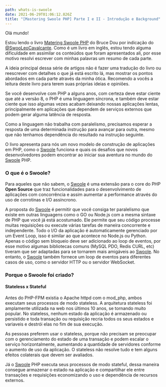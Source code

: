 ```yaml
---
path: whats-is-swoole
date: 2021-06-29T01:06:12.826Z
title: "[Mastering Swoole PHP] Parte I e II - Introdução e Background"
---
```

Olá mundo! 

Estou lendo o livro [Matering Swoole PHP](https://www.amazon.com.br/Mastering-Swoole-PHP-performance-concurrent-ebook/dp/B0881B227S#:~:text=This%20book%20is%20for%20the,Swoole%20PHP%20system%20with%20confidence.) do Bruce Dou por indicação do [@SwooLeoCavalcante](https://twitter.com/leocavalcante). Como é um livro em inglês, estou tendo alguma dificuldade em assimilar os conteúdos que foram apresentados ali, por esse motivo resolvi escrever com minhas palavras um resumo de cada parte.

A ideia principal dessa série de artigos não é fazer uma tradução do livro ou reescrever com detalhes o que já está escrito lá, mas mostrar os pontos abordados em cada parte através da minha ótica. Recomendo a vocês a leitura deste livro para terem suas próprias ideias e opiniões.

Se você desenvolve com PHP a alguns anos, com certeza deve estar ciente que até a versão 8, o PHP é uma linguagem síncrona, e também deve estar ciente que isso algumas vezes acabam deixando nossas aplicações lentas, principalmente em aplicações que dependem de serviços externos que podem gerar alguma latência de resposta. 

Como a linguagem não trabalha com paralelismo, precisamos esperar a resposta de uma determinada instrução para avançar para outra, mesmo que não tenhamos dependência do resultado na instrução seguinte.

O livro apresenta para nós um novo modelo de construção de aplicações em PHP, como o [Swoole](https://www.swoole.co.uk/) funciona e quais os desafios que novos desenvolvedores podem encontrar ao iniciar sua aventura no mundo do [Swoole](https://www.swoole.co.uk/) PHP.

### O que é o Swoole?

Para aqueles que não sabem, o [Swoole](https://www.swoole.co.uk/) é uma extensão para o core do PHP **Open Source** que traz funcionalidades para o desenvolvimento de aplicações com concorrência e assim aumentar a performance através do uso de corrotinas e I/O assíncrono.

A proposta do [Swoole](https://www.swoole.co.uk/) é permitir que você consiga ter paralelismo que existe em outras linguagens como o GO ou Node.js com a mesma sintaxe de PHP que você já está acostumado. Ele permite que seu código processe muitas requisições ou execute várias tarefas de maneira concorrente e independente. Todo o I/O da aplicação é automaticamente gerenciado por um Event Loop, isso é similar ao que acontece no Node.js ou Python. Apenas o código sem bloqueio deve ser adicionado ao loop de eventos, por esse motivo algumas bibliotecas comuns (MySQL PDO, Redis CURL, etc) tiveram que ser adaptadas para se tornarem mais amigáveis ao [Swoole](https://www.swoole.co.uk/). No entanto, o [Swoole](https://www.swoole.co.uk/) também fornece um loop de eventos para diferentes casos de uso, como o servidor HTTP ou o servidor WebSocket.



### Porque o Swoole foi criado?

#### Stateless x Stateful

Antes do PHP-FPM existia o Apache httpd com o mod_php, ambos executam seus processos de modo stateless. A arquitetura stateless foi amplamente utilizada na web nos últimos 10 anos, se tornando muito popular. No stateless, nenhum estado da aplicação é armazenado ou persistido e toda transação ou requisição recria todos os seus estados e variaveis e destrói elas no fim de sua execução. 

As pessoas preferem usar o stateless, porque não precisam se preocupar com o gerenciamento do estado de uma transação e podem escalar o serviço horizontalmente, aumentando a quantidade de servidores conforme o aumento de uso da aplicação. O stateless não resolve tudo e tem alguns efeitos colaterais que devem ser avaliados. 

Já o [Swoole](https://www.swoole.co.uk/) PHP executa seus processos de modo stateful, dessa maneira consegue armazenar o estado na aplicação e compartilhar ele entre transações e requisições economizando o uso e dependência de recursos externos.